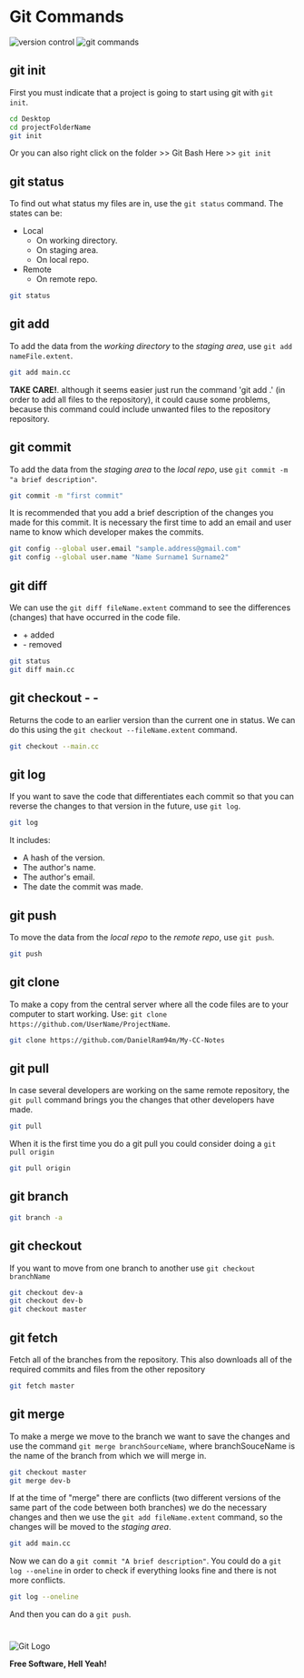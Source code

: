 # Git Commands

![version control](https://101droid.files.wordpress.com/2015/09/versioncontrol-server.png)
![git commands](https://d1jnx9ba8s6j9r.cloudfront.net/blog/wp-content/uploads/2016/11/Git-Architechture-Git-Tutorial-Edureka-2-768x720.png)

## git init
First you must indicate that a project is going to start using git with `git init`.
```bash
cd Desktop
cd projectFolderName
git init
```
Or you can also right click on the folder >> Git Bash Here >> `git init`

## git status
To find out what status my files are in, use the `git status` command.
The states can be:
- Local
    - On working directory.
    - On staging area.
    - On local repo.
- Remote
    - On remote repo.
```bash
git status
```
## git add <file>
To add the data from the *working directory* to the *staging area*, use `git add nameFile.extent`.
```bash
git add main.cc
```

**TAKE CARE!**. although it seems easier just run the command 'git add .' (in order to add all files to the repository), it could cause some problems, because this command could include unwanted files to the repository repository.

## git commit
To add the data from the *staging area* to the *local repo*, use `git commit -m "a brief description"`.
```bash
git commit -m "first commit"
```
It is recommended that you add a brief description of the changes you made for this commit.
It is necessary the first time to add an email and user name to know which developer makes the commits.
```bash
git config --global user.email "sample.address@gmail.com"
git config --global user.name "Name Surname1 Surname2"
```
## git diff <file>
We can use the `git diff fileName.extent` command to see the differences (changes) that have occurred in the code file.
- \+ added
- \- removed
```bash
git status
git diff main.cc
```
## git checkout - - <file>
Returns the code to an earlier version than the current one in status. We can do this using the `git checkout --fileName.extent` command.
```bash
git checkout --main.cc
```
## git log
If you want to save the code that differentiates each commit so that you can reverse the changes to that version in the future, use `git log`.
```bash
git log
```
It includes:
- A hash of the version.
- The author's name.
- The author's email.
- The date the commit was made.

## git push
To move the data from the *local repo* to the *remote repo*, use `git push`.
```bash
git push
```
## git clone <http address>
To make a copy from the central server where all the code files are to your computer to start working. Use: `git clone https://github.com/UserName/ProjectName`.
```bash
git clone https://github.com/DanielRam94m/My-CC-Notes
```
## git pull
In case several developers are working on the same remote repository, the `git pull` command brings you the changes that other developers have made.
```bash
git pull
```
When it is the first time you do a git pull you could consider doing a `git pull origin`
```bash
git pull origin
```
## git branch
```bash
git branch -a
```
## git checkout <branch>
If you want to move from one branch to another use `git checkout branchName`
```bash
git checkout dev-a
git checkout dev-b
git checkout master
```
## git fetch <repository>
Fetch all of the branches from the repository. This also downloads all of the required commits and files from the other repository
```bash
git fetch master
```
## git merge
To make a merge we move to the branch we want to save the changes and use the command `git merge branchSourceName`, where branchSouceName is the name of the branch from which we will merge in.
```bash
git checkout master
git merge dev-b
```
If at the time of "merge" there are conflicts (two different versions of the same part of the code between both branches) we do the necessary changes and then we use the `git add fileName.extent` command, so the changes will be moved to the *staging area*.
```bash
git add main.cc
```
Now we can do a `git commit "A brief description"`.
You could do a `git log --oneline` in order to check if everything looks fine and there is not more conflicts.
```bash
git log --oneline
```
And then you can do a `git push`.
#
![Git Logo](https://www.ticarte.com/sites/su/styles/max/public/users/7/teaser/git-logo.png?itok=xQhWd_9g)



**Free Software, Hell Yeah!**

[//]: # (These are reference links used in the body of this note and get stripped out when the markdown processor does its job. There is no need to format nicely because it shouldn't be seen. Thanks SO - http://stackoverflow.com/questions/4823468/store-comments-in-markdown-syntax)


   [dill]: <https://github.com/joemccann/dillinger>
   [git-repo-url]: <https://github.com/joemccann/dillinger.git>
   [john gruber]: <http://daringfireball.net>
   [df1]: <http://daringfireball.net/projects/markdown/>
   [markdown-it]: <https://github.com/markdown-it/markdown-it>
   [Ace Editor]: <http://ace.ajax.org>
   [node.js]: <http://nodejs.org>
   [Twitter Bootstrap]: <http://twitter.github.com/bootstrap/>
   [jQuery]: <http://jquery.com>
   [@tjholowaychuk]: <http://twitter.com/tjholowaychuk>
   [express]: <http://expressjs.com>
   [AngularJS]: <http://angularjs.org>
   [Gulp]: <http://gulpjs.com>

   [PlDb]: <https://github.com/joemccann/dillinger/tree/master/plugins/dropbox/README.md>
   [PlGh]: <https://github.com/joemccann/dillinger/tree/master/plugins/github/README.md>
   [PlGd]: <https://github.com/joemccann/dillinger/tree/master/plugins/googledrive/README.md>
   [PlOd]: <https://github.com/joemccann/dillinger/tree/master/plugins/onedrive/README.md>
   [PlMe]: <https://github.com/joemccann/dillinger/tree/master/plugins/medium/README.md>
   [PlGa]: <https://github.com/RahulHP/dillinger/blob/master/plugins/googleanalytics/README.md>
